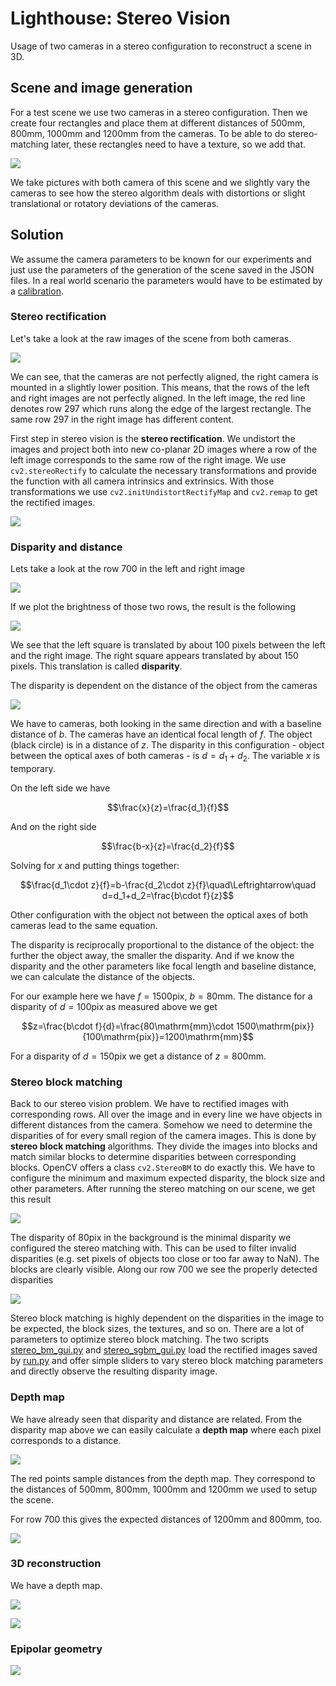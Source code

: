 # Lighthouse: Stereo Vision

Usage of two cameras in a stereo configuration to reconstruct a scene in 3D.

## Scene and image generation

For a test scene we use two cameras in a stereo configuration. Then we create four rectangles and place them at different distances of 500mm, 800mm, 1000mm and 1200mm from the cameras. To be able to do stereo-matching later, these rectangles need to have a texture, so we add that.

![](images/scene.png)

We take pictures with both camera of this scene and we slightly vary the cameras to see how the stereo algorithm deals with distortions or slight translational or rotatory deviations of the cameras.

## Solution

We assume the camera parameters to be known for our experiments and just use the parameters of the generation of the scene saved in the JSON files. In a real world scenario the parameters would have to be estimated by a [calibration](../2d_calibrate_stereo).

### Stereo rectification

Let's take a look at the raw images of the scene from both cameras.

![](images/original.png)

We can see, that the cameras are not perfectly aligned, the right camera is mounted in a slightly lower position. This means, that the rows of the left and right images are not perfectly aligned. In the left image, the red line denotes row 297 which runs along the edge of the largest rectangle. The same row 297 in the right image has different content.

First step in stereo vision is the **stereo rectification**. We undistort the images and project both into new co-planar 2D images where a row of the left image corresponds to the same row of the right image. We use `cv2.stereoRectify` to calculate the necessary transformations and provide the function with all camera intrinsics and extrinsics. With those transformations we use `cv2.initUndistortRectifyMap` and `cv2.remap` to get the rectified images.

![](images/rectified.png)

### Disparity and distance

Lets take a look at the row 700 in the left and right image

![](images/rectified_row700.png)

If we plot the brightness of those two rows, the result is the following

![](images/brightness_row700.png)

We see that the left square is translated by about 100 pixels between the left and the right image. The right square appears translated by about 150 pixels. This translation is called **disparity**.

The disparity is dependent on the distance of the object from the cameras

![](images/disparity_drawing.png)

We have to cameras, both looking in the same direction and with a baseline distance of $`b`$. The cameras have an identical focal length of $`f`$. The object (black circle) is in a distance of $`z`$. The disparity in this configuration - object between the optical axes of both cameras - is $`d=d_1+d_2`$. The variable $`x`$ is temporary.

On the left side we have

```math
\frac{x}{z}=\frac{d_1}{f}
```

And on the right side

```math
\frac{b-x}{z}=\frac{d_2}{f}
```

Solving for $`x`$ and putting things together:

```math
\frac{d_1\cdot z}{f}=b-\frac{d_2\cdot z}{f}\quad\Leftrightarrow\quad d=d_1+d_2=\frac{b\cdot f}{z}
```

Other configuration with the object not between the optical axes of both cameras lead to the same equation.

The disparity is reciprocally proportional to the distance of the object: the further the object away, the smaller the disparity. And if we know the disparity and the other parameters like focal length and baseline distance, we can calculate the distance of the objects.

For our example here we have $`f=1500\mathrm{pix}`$, $`b=80\mathrm{mm}`$. The distance for a disparity of $`d=100\mathrm{pix}`$ as measured above we get

```math
z=\frac{b\cdot f}{d}=\frac{80\mathrm{mm}\cdot 1500\mathrm{pix}}{100\mathrm{pix}}=1200\mathrm{mm}
```

For a disparity of $`d=150\mathrm{pix}`$ we get a distance of $`z=800\mathrm{mm}`$.

### Stereo block matching

Back to our stereo vision problem. We have to rectified images with corresponding rows. All over the image and in every line we have objects in different distances from the camera. Somehow we need to determine the disparities of for every small region of the camera images. This is done by **stereo block matching** algorithms. They divide the images into blocks and match similar blocks to determine disparities between corresponding blocks. OpenCV offers a class `cv2.StereoBM` to do exactly this. We have to configure the minimum and maximum expected disparity, the block size and other parameters. After running the stereo matching on our scene, we get this result

![](images/disparity_map.png)

The disparity of 80pix in the background is the minimal disparity we configured the stereo matching with. This can be used to filter invalid disparities (e.g. set pixels of objects too close or too far away to NaN). The blocks are clearly visible. Along our row 700 we see the properly detected disparities

![](images/disparity_row700.png)

Stereo block matching is highly dependent on the disparities in the image to be expected, the block sizes, the textures, and so on. There are a lot of parameters to optimize stereo block matching. The two scripts [stereo_bm_gui.py](stereo_bm_gui.py) and [stereo_sgbm_gui.py](stereo_sgbm_gui.py) load the rectified images saved by [run.py](run.py) and offer simple sliders to vary stereo block matching parameters and directly observe the resulting disparity image.

### Depth map

We have already seen that disparity and distance are related. From the disparity map above we can easily calculate a **depth map** where each pixel corresponds to a distance.

![](images/depth_map.png)

The red points sample distances from the depth map. They correspond to the distances of 500mm, 800mm, 1000mm and 1200mm we used to setup the scene.

For row 700 this gives the expected distances of 1200mm and 800mm, too.

![](images/distance_row700.png)

### 3D reconstruction

We have a depth map.

![](images/point_cloud_colored.png)

![](images/point_cloud_comparison.png)


### Epipolar geometry

![](images/epipolar_lines.png)